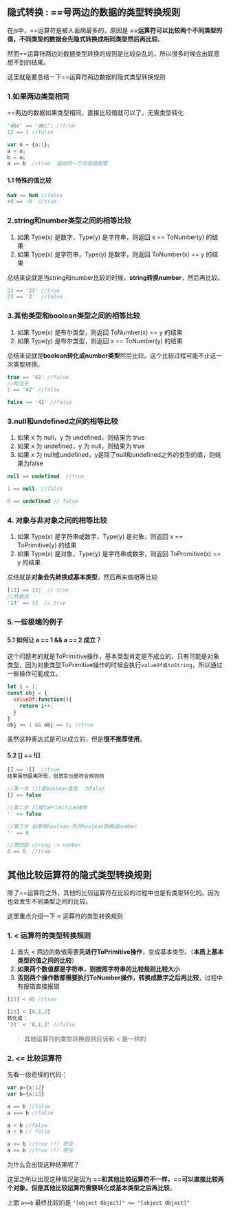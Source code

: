 ## 隐式转换 : ==号两边的数据的类型转换规则
在js中，==运算符是被人诟病最多的，原因是 **==运算符可以比较两个不同类型的值，不同类型的数据会先隐式转换成相同类型然后再比较**。

然而==运算符两边的数据类型转换的规则是比较杂乱的，所以很多时候会出现意想不到的结果。

这里就是要总结一下==运算符两边数据的隐式类型转换规则

### 1.如果两边类型相同
==两边的数据如果类型相同，直接比较值就可以了，无需类型转化

```js
'abc' == 'abc'; //true
12 == 1 //false

var o = {a:1};
a = o;
b = o;
a == b  //true  指向同一个内存就相等
```
#### 1.1 特殊的值比较
```js
NaN == NaN //false
+0 == -0  //true
```

### 2.string和number类型之间的相等比较
1. 如果 Type(x) 是数字，Type(y) 是字符串，则返回 x == ToNumber(y) 的结果
2. 如果 Type(x) 是字符串，Type(y) 是数字，则返回 ToNumber(x) == y 的结果

总结来说就是当string和number比较的时候，**string转换number**，然后再比较。
```js
23 == '23' //true
23 == '2'  //false
```

### 3.其他类型和boolean类型之间的相等比较
1. 如果 Type(x) 是布尔类型，则返回 ToNumber(x) == y 的结果
2. 如果 Type(y) 是布尔类型，则返回 x == ToNumber(y) 的结果

总结来说就是**boolean转化成number类型**然后比较。这个比较过程可能不止这一次类型转换。
```js
true == '42' //false
//相当于
1 == '42' //false

false == '42' //false
```

### 3.null和undefined之间的相等比较
1. 如果 x 为 null，y 为 undefined，则结果为 true
2. 如果 x 为 undefined，y 为 null，则结果为 true
3. 如果 x 为 null或undefined，y是除了null和undefined之外的类型的值，则结果为false

```js
null == undefined  //true

1 == null  //false

0 == undefined // false
```

### 4. 对象与非对象之间的相等比较
1. 如果 Type(x) 是字符串或数字，Type(y) 是对象，则返回 x == ToPrimitive(y) 的结果
2. 如果 Type(x) 是对象，Type(y) 是字符串或数字，则返回 ToPromitive(x) == y 的结果

总结就是**对象会先转换成基本类型**，然后再来做相等比较

```js
[13] == 13;  // true
//转换成
'13' == 13  // true
```

### 5.一些极端的例子
#### 5.1 如何让 a == 1 && a == 2 成立？
这个问题考的就是ToPrimitive操作，基本类型肯定是不成立的，只有可能是对象类型，因为对象类型ToPrimitive操作的时候会执行`valueOf或toString`，所以通过一些操作可能成立。
```js
let i = 1;
const obj = {
  valueOf:function(){
    return i++;
  }
}
obj == 1 && obj == 2; //true
```
虽然这种表达式是可以成立的，但是**很不推荐使用**。


#### 5.2 [] == ![]
```js
[] == ![]  //true
结果虽然匪夷所思，但其实也是符合规则的

//第一步 ![]是boolean类型  为false
[] == false

//第二步 []做ToPrimitive操作
'' == false

//第三步 如果有boolean 先将boolean转换成number
'' == 0

//第四部 string -> number
0 == 0  //true
```



## 其他比较运算符的隐式类型转换规则

除了==运算符之外，其他的比较运算符在比较的过程中也是有类型转化的。因为也会发生不同类型之间的比较。

这里重点介绍一下 < 运算符的类型转换规则

### 1. < 运算符的类型转换规则
1. 首先 < 两边的数值需要**先进行ToPrimitive操作**，变成基本类型。（**本质上基本类型的值之间的比较**）
2. **如果两个数值都是字符串，则按照字符串的比较规则比较大小**
3. **否则两个操作数都需要执行ToNumber操作，转换成数字之后再比较**，过程中有报错直接报错

```js
[23] < 45 //true

[23] < [0,1,2] 
转化成：
'23' < '0,1,2' //false
```

> 其他运算符的类型转换规则应该和 < 是一样的

### 2. <= 比较运算符
先看一段奇怪的代码：
```js
var a={x:12}
var b={x:13}

a == b //false
a === b //false

a < b //false
a > b // false

a <= b //true !!! 奇怪
a >= b //true !!! 奇怪
```
为什么会出现这种结果呢？

这里之所以出现这种情况是因为 **==和其他比较运算符不一样，==可以直接比较两个对象，但是其他比较运算符需要转化成基本类型之后再比较**。

上面 `a<=b` 最终比较的是 `"[object Object]" <= "[object Object]"`
